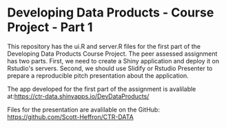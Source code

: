 # Developing Data Products - Course Project - Part 1

This repository has the ui.R and server.R files for the first part of the Developing Data Products Course Project. The peer assessed assignment has two parts. First, we need to create a Shiny application and deploy it on Rstudio's servers. Second, we should use Slidify or Rstudio Presenter to prepare a reproducible pitch presentation about the application.

The app developed for the first part of the assignment is avalilable at:https://ctr-data.shinyapps.io/DevDataProducts/


Files for the presentation are avalilable on the GitHub: https://github.com/Scott-Heffron/CTR-DATA

